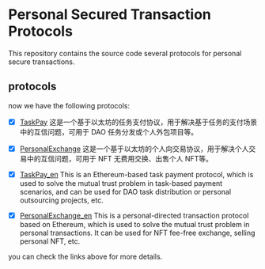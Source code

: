 # Personal Secured Transaction Protocols

This repository contains the source code several protocols for personal secure transactions.

## protocols

now we have the following protocols:

- [x] [TaskPay](./taskpay.md)  这是一个基于以太坊的任务支付协议，用于解决基于任务的支付场景中的互信问题，可用于 DAO 任务分发或个人外包项目等。
- [x] [PersonalExchange](./personalexchange.md) 这是一个基于以太坊的个人向交易协议，用于解决个人交易中的互信问题，可用于 NFT 无费用交换、出售个人 NFT等。


- [x] [TaskPay_en](./taskpay_en.md) This is an Ethereum-based task payment protocol, which is used to solve the mutual trust problem in task-based payment scenarios, and can be used for DAO task distribution or personal outsourcing projects, etc.
- [x] [PersonalExchange_en](./personalexchange_en.md) This is a personal-directed transaction protocol based on Ethereum, which is used to solve the mutual trust problem in personal transactions. It can be used for NFT fee-free exchange, selling personal NFT, etc.

you can check the links above for more details.
































